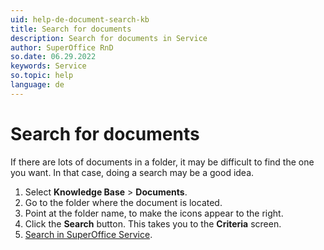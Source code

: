 ```yaml
---
uid: help-de-document-search-kb
title: Search for documents
description: Search for documents in Service
author: SuperOffice RnD
so.date: 06.29.2022
keywords: Service
so.topic: help
language: de
---
```


# Search for documents

If there are lots of documents in a folder, it may be difficult to find the one you want. In that case, doing a search may be a good idea.

1. Select **Knowledge Base** > **Documents**.
2. Go to the folder where the document is located.
3. Point at the folder name, to make the icons appear to the right.
4. Click the **Search** button. This takes you to the **Criteria** screen.
5. [Search in SuperOffice Service][1].

<!-- Referenced links -->
[1]: ../../../search-options/learn/in-service/index.md

<!-- Referenced images -->

